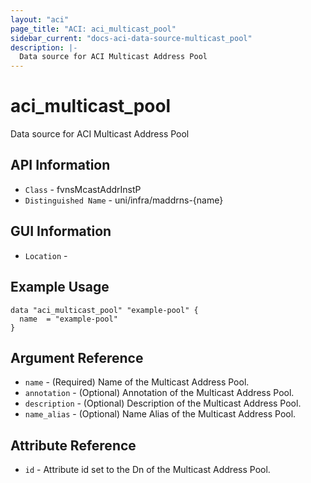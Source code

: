 ```yaml
---
layout: "aci"
page_title: "ACI: aci_multicast_pool"
sidebar_current: "docs-aci-data-source-multicast_pool"
description: |-
  Data source for ACI Multicast Address Pool
---
```


# aci_multicast_pool #

Data source for ACI Multicast Address Pool

## API Information ##

* `Class` - fvnsMcastAddrInstP
* `Distinguished Name` - uni/infra/maddrns-{name}

## GUI Information ##

* `Location` - 


## Example Usage ##

```hcl
data "aci_multicast_pool" "example-pool" {
  name  = "example-pool"
}
```

## Argument Reference ##

* `name` - (Required) Name of the Multicast Address Pool.
* `annotation` - (Optional) Annotation of the Multicast Address Pool.
* `description` - (Optional) Description of the Multicast Address Pool.
* `name_alias` - (Optional) Name Alias of the Multicast Address Pool.

## Attribute Reference ##

* `id` - Attribute id set to the Dn of the Multicast Address Pool.
